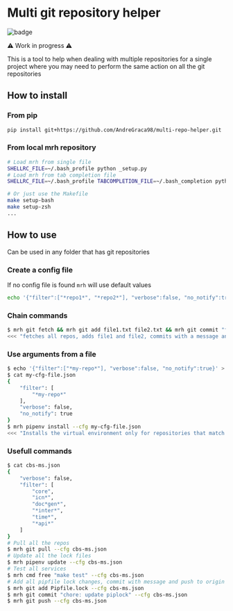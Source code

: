 # Multi git repository helper

![badge](https://img.shields.io/github/v/tag/AndreGraca98/multi-repo-helper?logo=python&logoColor=yellow&label=version)

:warning: Work in progress :warning:

This is a tool to help when dealing with multiple repositories for a single
project where you may need to perform the same action on all the git
repositories

## How to install

### From pip

```bash
pip install git+https://github.com/AndreGraca98/multi-repo-helper.git
```

### From local mrh repository

```bash
# Load mrh from single file
SHELLRC_FILE=~/.bash_profile python _setup.py
# Load mrh from tab completion file
SHELLRC_FILE=~/.bash_profile TABCOMPLETION_FILE=~/.bash_completion python _setup.py

# Or just use the Makefile
make setup-bash
make setup-zsh
...
```

## How to use

Can be used in any folder that has git repositories

### Create a config file

If no config file is found `mrh` will use default values

```bash
echo '{"filter":["*repo1*", "*repo2*"], "verbose":false, "no_notify":true}' > .mrh.json
```

### Chain commands

```bash
$ mrh git fetch && mrh git add file1.txt file2.txt && mrh git commit "feat: my super feature" && mrh git push
<<< "fetches all repos, adds file1 and file2, commits with a message and finaly pushes to remote" >>>
```

### Use arguments from a file

```bash
$ echo '{"filter":["*my-repo*"], "verbose":false, "no_notify":true}' > my-cfg-file.json
$ cat my-cfg-file.json
{
    "filter": [
        "*my-repo*"
    ],
    "verbose": false,
    "no_notify": true
}
$ mrh pipenv install --cfg my-cfg-file.json
<<< "Installs the virtual environment only for repositories that match *my-repo*" >>>
```

### Usefull commands

```bash
$ cat cbs-ms.json
{
    "verbose": false,
    "filter": [
        "core",
        "icn*",
        "doc*gen*",
        "*inter*",
        "time*",
        "*api*"
    ]
}
# Pull all the repos
$ mrh git pull --cfg cbs-ms.json
# Update all the lock files
$ mrh pipenv update --cfg cbs-ms.json
# Test all services
$ mrh cmd free "make test" --cfg cbs-ms.json
# Add all pipfile lock changes, commit with message and push to origin
$ mrh git add Pipfile.lock --cfg cbs-ms.json
$ mrh git commit "chore: update piplock" --cfg cbs-ms.json
$ mrh git push --cfg cbs-ms.json
```
